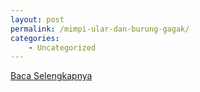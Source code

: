 ```yaml
---
layout: post
permalink: /mimpi-ular-dan-burung-gagak/
categories:
    - Uncategorized
---
```


[Baca Selengkapnya](/02)